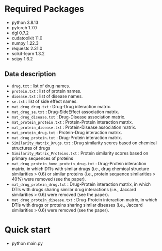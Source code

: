 # Required Packages

- python 3.8.13
- pytorch 1.7.0
- dgl 0.7.2
- cudatoolkit 11.0
- numpy 1.22.3
- requests 2.31.0
- scikit-learn 1.3.2
- scipy 1.6.2



## Data description

- `drug.txt` : list of drug names.
- `protein.txt` : list of protein names.
- `disease.txt` : list of disease names.
- `se.txt` : list of side effect names.
- `mat_drug_drug.txt` : Drug-Drug interaction matrix.
- `mat_drug_se.txt` : Drug-SideEffect association matrix.
- `mat_drug_disease.txt` : Drug-Disease association matrix.
- `mat_protein_protein.txt` : Protein-Protein interaction matrix.
- `mat_protein_disease.txt` : Protein-Disease association matrix.
- `mat_protein_drug.txt` : Protein-Drug interaction matrix.
- `mat_drug_protein.txt` : Drug-Protein interaction matrix.
- `Similarity_Matrix_Drugs.txt` : Drug similarity scores based on chemical structures of drugs
- `Similarity_Matrix_Proteins.txt` : Protein similarity scores based on primary sequences of proteins
- `mat_drug_protein_homo_protein_drug.txt` : Drug-Protein interaction matrix, in which DTIs with similar drugs (i.e., drug chemical structure similarities > 0.6) or similar proteins (i.e., protein sequence similarities > 40%) were removed (see the paper).
- `mat_drug_protein_drug.txt` : Drug-Protein interaction matrix, in which DTIs with drugs sharing similar drug interactions (i.e., Jaccard similarities > 0.6) were removed (see the paper).
- `mat_drug_protein_disease.txt` : Drug-Protein interaction matrix, in which DTIs with drugs or proteins sharing similar diseases (i.e., Jaccard similarities > 0.6) were removed (see the paper).



# Quick start

- python main.py



